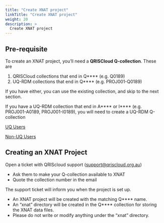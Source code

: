 ```yaml
---
title: "Create XNAT project"
linkTitle: "Create XNAT project"
weight: 20
description: >
  Create XNAT project
---
```

## Pre-requisite
To create an XNAT project, you’ll need a **QRISCloud Q-collection**. These are
1. QRISCloud collections that end in Q**** (e.g. Q0189)
2. UQ-RDM collections that end in Q**** (e.g. PROJ001-Q0189)

If you have either, you can use the existing collection, and skip to the next section.

If you have a UQ-RDM collection that end in A**** or I**** (e.g. PROJ001-A0189, PROJ001-I0189), you will need to create a UQ-RDM Q-collection

[UQ Users](/docs/user-guides/create-xnat-project/create-q-collection-uq-users)

[Non-UQ Users](/docs/user-guides/create-xnat-project/create-q-collection-non-uq-users)

## Creating an XNAT Project

Open a ticket with QRIScloud support (support@qriscloud.org.au) 
- Ask them to make your Q-collection available to XNAT
- Quote the collection number in the email
 
The support ticket will inform you when the project is set up.
- An XNAT project will be created with the matching Q**** name.
- An “xnat” directory will be created in the Q**** collection for storing the XNAT data files.
- Please do not write or modify anything under the “xnat” directory.
